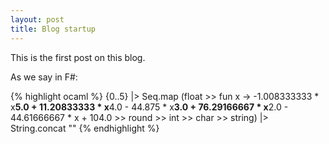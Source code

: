 ```yaml
---
layout: post
title: Blog startup
---
```


This is the first post on this blog.

As we say in F#:

{% highlight ocaml %}
{0..5} |> Seq.map (float
                >> fun x ->
                    -1.008333333 *
                    x**5.0 + 11.20833333 *
                    x**4.0 - 44.875 *
                    x**3.0 + 76.29166667 *
                    x**2.0 - 44.61666667 *
                    x + 104.0
            >> round >> int >> char >> string) |> String.concat ""
{% endhighlight %}
